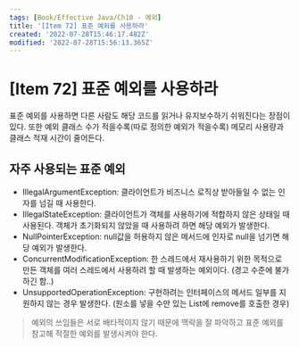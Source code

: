 ```yaml
---
tags: [Book/Effective Java/Ch10 - 예외]
title: '[Item 72] 표준 예외를 사용하라'
created: '2022-07-28T15:46:17.482Z'
modified: '2022-07-28T15:56:13.365Z'
---
```


# [Item 72] 표준 예외를 사용하라

표준 예외를 사용하면 다른 사람도 해당 코드를 읽거나 유지보수하기 쉬워진다는 장점이 있다. 또한 예외 클래스 수가 적을수록(따로 정의한 예외가 적을수록) 메모리 사용량과 클래스 적재 시간이 줄어든다.

## 자주 사용되는 표준 예외

- IllegalArgumentException: 클라이언트가 비즈니스 로직상 받아들일 수 없는 인자를 넘길 때 사용한다.
- IllegalStateException: 클라이언트가 객체를 사용하기에 적합하지 않은 상태일 때 사용된다. 객체가 초기화되지 않았을 때 사용하려 하면 해당 예외가 발생한다.
- NullPointerException: null값을 허용하지 않은 메서드에 인자로 null을 넘기면 해당 예외가 발생한다.
- ConcurrentModificationException: 한 스레드에서 재사용하기 위한 목적으로 만든 객체를 여러 스레드에서 사용하려 할 때 발생하는 예외이다. (경고 수준에 불가하긴 함..)
- UnsupportedOperationException: 구현하려는 인터페이스의 메서드 일부를 지원하지 않는 경우 발생한다. (원소를 넣을 수만 있는 List에 remove를 호출한 경우)

> 예외의 쓰임들은 서로 배타적이지 않기 때문에 맥락을 잘 파악하고 표준 예외를 참고해 적절한 예외를 발생시켜야 한다.

